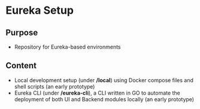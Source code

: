 # Eureka Setup

## Purpose

- Repository for Eureka-based environments

## Content

- Local development setup (under **/local**) using Docker compose files and shell scripts (an early prototype)
- Eureka CLI (under **/eureka-cli**), a CLI written in GO to automate the deployment of both UI and Backend modules locally (an early prototype)
